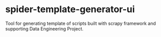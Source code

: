 # spider-template-generator-ui
Tool for generating template of scripts built with scrapy framework and supporting Data Engineering Project.
